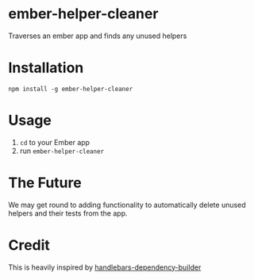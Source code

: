 # ember-helper-cleaner
Traverses an ember app and finds any unused helpers

# Installation 

`npm install -g ember-helper-cleaner`

# Usage

1. `cd` to your Ember app
2. run `ember-helper-cleaner`

# The Future
We may get round to adding functionality to automatically delete unused helpers and their tests from the app.

# Credit
This is heavily inspired by [handlebars-dependency-builder](https://github.com/dexturr/handlebars-dependency-builder)
